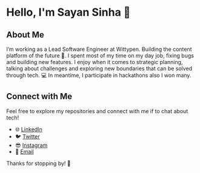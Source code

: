 # Hello, I'm Sayan Sinha 👋

## About Me

I’m working as a Lead Software Engineer at Wittypen. Building the content platform of the future 💎.
I spent most of my time on my day job, fixing bugs and building new features. I enjoy when it comes to strategic planning, talking about challenges and exploring new boundaries that can be solved through tech. 💻
In meantime, I participate in hackathons also I won many.

## Connect with Me

Feel free to explore my repositories and connect with me if to chat about tech!

- 🌐 [LinkedIn](https://www.linkedin.com/in/sayansinha5)
- 🐦 [Twitter](https://twitter.com/sayansinha51)
- 😎 [Instagram](https://instagram.com/mrsupermb)
- 📧 [Email](mailto:sayansinha5@gmail.com)

Thanks for stopping by! 🚀
